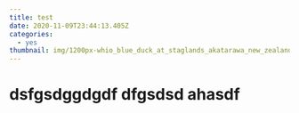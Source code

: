 ```yaml
---
title: test
date: 2020-11-09T23:44:13.405Z
categories:
  - yes
thumbnail: img/1200px-whio_blue_duck_at_staglands_akatarawa_new_zealand.jpg
---
```

# dsfgsdggdgdf dfgsdsd ahasdf